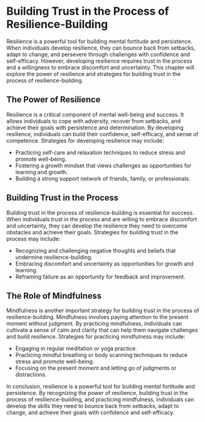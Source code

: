 Building Trust in the Process of Resilience-Building
======================================================================================================

Resilience is a powerful tool for building mental fortitude and persistence. When individuals develop resilience, they can bounce back from setbacks, adapt to change, and persevere through challenges with confidence and self-efficacy. However, developing resilience requires trust in the process and a willingness to embrace discomfort and uncertainty. This chapter will explore the power of resilience and strategies for building trust in the process of resilience-building.

The Power of Resilience
-----------------------

Resilience is a critical component of mental well-being and success. It allows individuals to cope with adversity, recover from setbacks, and achieve their goals with persistence and determination. By developing resilience, individuals can build their confidence, self-efficacy, and sense of competence. Strategies for developing resilience may include:

* Practicing self-care and relaxation techniques to reduce stress and promote well-being.
* Fostering a growth mindset that views challenges as opportunities for learning and growth.
* Building a strong support network of friends, family, or professionals.

Building Trust in the Process
-----------------------------

Building trust in the process of resilience-building is essential for success. When individuals trust in the process and are willing to embrace discomfort and uncertainty, they can develop the resilience they need to overcome obstacles and achieve their goals. Strategies for building trust in the process may include:

* Recognizing and challenging negative thoughts and beliefs that undermine resilience-building.
* Embracing discomfort and uncertainty as opportunities for growth and learning.
* Reframing failure as an opportunity for feedback and improvement.

The Role of Mindfulness
-----------------------

Mindfulness is another important strategy for building trust in the process of resilience-building. Mindfulness involves paying attention to the present moment without judgment. By practicing mindfulness, individuals can cultivate a sense of calm and clarity that can help them navigate challenges and build resilience. Strategies for practicing mindfulness may include:

* Engaging in regular meditation or yoga practice.
* Practicing mindful breathing or body scanning techniques to reduce stress and promote well-being.
* Focusing on the present moment and letting go of judgments or distractions.

In conclusion, resilience is a powerful tool for building mental fortitude and persistence. By recognizing the power of resilience, building trust in the process of resilience-building, and practicing mindfulness, individuals can develop the skills they need to bounce back from setbacks, adapt to change, and achieve their goals with confidence and self-efficacy.

